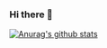 ### Hi there 👋
[![Anurag's github stats](https://github-readme-stats.vercel.app/api?username=FaintSkyGames)](https://github.com/anuraghazra/github-readme-stats)

<!--
**FaintSkyGames/FaintSkyGames** is a ✨ _special_ ✨ repository because its `README.md` (this file) appears on your GitHub profile.

Here are some ideas to get you started:

- 🔭 I’m currently working on ...
- 🌱 I’m currently learning ...
- 👯 I’m looking to collaborate on ...
- 🤔 I’m looking for help with ...
- 💬 Ask me about ...
- 📫 How to reach me: ...
- 😄 Pronouns: ...
- ⚡ Fun fact: ...
-->
